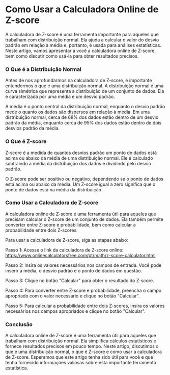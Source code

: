 Como Usar a Calculadora Online de Z-score
=========================================

A calculadora de Z-score é uma ferramenta importante para aqueles que trabalham com distribuição normal. Ela ajuda a calcular o valor do desvio padrão em relação à média e, portanto, é usada para análises estatísticas. Neste artigo, vamos apresentar a você a calculadora online de Z-score, bem como discutir como usá-la para obter resultados precisos.

###  O Que é a Distribuição Normal 

Antes de nos aprofundarmos na calculadora de Z-score, é importante entendermos o que é uma distribuição normal. A distribuição normal é uma curva simétrica que representa a distribuição de um conjunto de dados. Ela é caracterizada por uma média e um desvio padrão.

A média é o ponto central da distribuição normal, enquanto o desvio padrão mede o quanto os dados são dispersos em relação à média. Em uma distribuição normal, cerca de 68% dos dados estão dentro de um desvio padrão da média, enquanto cerca de 95% dos dados estão dentro de dois desvios padrão da média.

###  O Que é Z-score 

Z-score é a medida de quantos desvios padrão um ponto de dados está acima ou abaixo da média de uma distribuição normal. Ele é calculado subtraindo a média da distribuição dos dados e dividindo pelo desvio padrão.

O Z-score pode ser positivo ou negativo, dependendo se o ponto de dados está acima ou abaixo da média. Um Z-score igual a zero significa que o ponto de dados está na média da distribuição.

###  Como Usar a Calculadora de Z-score 

A calculadora online de Z-score é uma ferramenta útil para aqueles que precisam calcular o Z-score de um conjunto de dados. Ela também permite converter entre Z-score e probabilidade, bem como calcular a probabilidade entre dois Z-scores.

Para usar a calculadora de Z-score, siga as etapas abaixo:

Passo 1: Acesse o link da calculadora de Z-score online: <https://www.onlinecalculatorsfree.com/pt/math/z-score-calculator.html>

Passo 2: Insira os valores necessários nos campos de entrada. Você pode inserir a média, o desvio padrão e o ponto de dados em questão.

Passo 3: Clique no botão "Calcular" para obter o resultado do Z-score.

Passo 4: Para converter entre Z-score e probabilidade, preencha o campo apropriado com o valor necessário e clique no botão "Calcular".

Passo 5: Para calcular a probabilidade entre dois Z-scores, insira os valores necessários nos campos apropriados e clique no botão "Calcular".

###  Conclusão 

A calculadora online de Z-score é uma ferramenta útil para aqueles que trabalham com distribuição normal. Ela simplifica cálculos estatísticos e fornece resultados precisos em pouco tempo. Neste artigo, discutimos o que é uma distribuição normal, o que é Z-score e como usar a calculadora de Z-score. Esperamos que este artigo tenha sido útil para você e que tenha fornecido informações valiosas sobre esta importante ferramenta estatística.